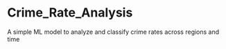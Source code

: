 # Crime_Rate_Analysis
A simple ML model to analyze and classify crime rates across regions and time
